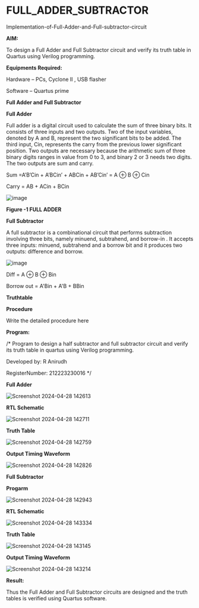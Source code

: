 # FULL_ADDER_SUBTRACTOR

Implementation-of-Full-Adder-and-Full-subtractor-circuit

**AIM:**

To design a Full Adder and Full Subtractor circuit and verify its truth table in Quartus using Verilog programming.

**Equipments Required:**

Hardware – PCs, Cyclone II , USB flasher

Software – Quartus prime

**Full Adder and Full Subtractor**

**Full Adder**

Full adder is a digital circuit used to calculate the sum of three binary bits. It consists of three inputs and two outputs. Two of the input variables, denoted by A and B, represent the two significant bits to be added. The third input, Cin, represents the carry from the previous lower significant position. Two outputs are necessary because the arithmetic sum of three binary digits ranges in value from 0 to 3, and binary 2 or 3 needs two digits. The two outputs are sum and carry.

Sum =A’B’Cin + A’BCin’ + ABCin + AB’Cin’ = A ⊕ B ⊕ Cin 

Carry = AB + ACin + BCin

![image](https://github.com/naavaneetha/FULL_ADDER_SUBTRACTOR/assets/154305477/0f30ba51-5ffb-4198-845f-18e054f675e7)

**Figure -1 FULL ADDER**

**Full Subtractor**

A full subtractor is a combinational circuit that performs subtraction involving three bits, namely minuend, subtrahend, and borrow-in . It accepts three inputs: minuend, subtrahend and a borrow bit and it produces two outputs: difference and borrow.

![image](https://github.com/naavaneetha/FULL_ADDER_SUBTRACTOR/assets/154305477/02b24f51-ab51-4304-9ad6-7b81ffc1ead5)

Diff = A ⊕ B ⊕ Bin 

Borrow out = A'Bin + A'B + BBin

**Truthtable**

**Procedure**

Write the detailed procedure here

**Program:**

/* Program to design a half subtractor and full subtractor circuit and verify its truth table in quartus using Verilog programming. 

Developed by: R Anirudh

RegisterNumber: 212223230016
*/

**Full Adder**

![Screenshot 2024-04-28 142613](https://github.com/anushanirudh/FULL_ADDER_SUBTRACTOR/assets/151725737/7ed1efc2-cd0c-4eec-b26f-33c05a9f5218)


**RTL Schematic**

![Screenshot 2024-04-28 142711](https://github.com/anushanirudh/FULL_ADDER_SUBTRACTOR/assets/151725737/8fb4e095-0903-4ed5-9229-172842cf0801)

**Truth Table**

![Screenshot 2024-04-28 142759](https://github.com/anushanirudh/FULL_ADDER_SUBTRACTOR/assets/151725737/eeffb2b5-3aea-4f74-b26a-1e26dc5b76a6)


**Output Timing Waveform**

![Screenshot 2024-04-28 142826](https://github.com/anushanirudh/FULL_ADDER_SUBTRACTOR/assets/151725737/0345d906-98d5-410d-bfc9-4f95715b341d)

**Full Subtractor**

**Progarm**

![Screenshot 2024-04-28 142943](https://github.com/anushanirudh/FULL_ADDER_SUBTRACTOR/assets/151725737/b42dc354-a476-4405-a246-5f92f276e797)

**RTL Schematic**

![Screenshot 2024-04-28 143334](https://github.com/anushanirudh/FULL_ADDER_SUBTRACTOR/assets/151725737/4a417992-dcbd-4cdf-a9a9-ce8f639ca794)


**Truth Table**

![Screenshot 2024-04-28 143145](https://github.com/anushanirudh/FULL_ADDER_SUBTRACTOR/assets/151725737/c05828e8-5392-4270-a0c1-7de2cf6c3af8)

**Output Timing Waveform**

![Screenshot 2024-04-28 143214](https://github.com/anushanirudh/FULL_ADDER_SUBTRACTOR/assets/151725737/02b95b9e-9c94-49bf-9074-2efe8d6dc1c1)


**Result:**

Thus the Full Adder and Full Subtractor circuits are designed and the truth tables is verified using Quartus software.



